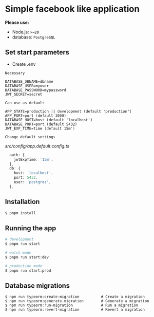 # Simple facebook like application

**Please use:**

- Node.js: `>=20`
- database: `PostgreSQL`

## Set start parameters

- Create .env

`Necessary`

```text
DATABASE_DBNAME=dbname
DATABASE_USER=myuser
DATABASE_PASSWORD=mypassword
JWT_SECRET=secret
```

`Can use as default`

```text
APP_STATE=production || development (default 'production')
APP_PORT=port (default 3000)
DATABASE_HOST=host (default 'localhost')
DATABASE_PORT=port (default 5432)
JWT_EXP_TIME=time (default 15m')
```

`Change default settings`

*src/config/app.default.config.ts*

```ts
  auth: {
    jwtExpTime: '15m',
  },
  db: {
    host: 'localhost',
    port: 5432,
    user: 'postgres',
  },
```

## Installation

```bash
$ pnpm install
```
## Running the app

```bash
# development
$ pnpm run start

# watch mode
$ pnpm run start:dev

# production mode
$ pnpm run start:prod
```

## Database migrations

```
$ npm run typeorm:create-migration          # Create a migration
$ npm run typeorm:generate-migration        # Generate a migration
$ npm run typeorm:run-migration             # Run a migration
$ npm run typeorm:revert-migration          # Revert a migration
```